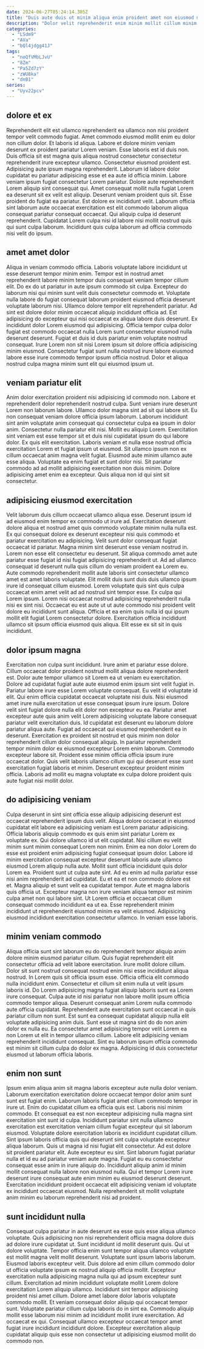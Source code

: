 ```yaml
---
date: 2024-06-27T05:24:14.305Z
title: "Duis aute duis ut minim aliqua enim proident amet non eiusmod magna nostrud consectetur elit."
description: "Dolor velit reprehenderit enim minim mollit cillum minim officia reprehenderit magna qui. Ad deserunt consequat aliqua minim fugiat pariatur ex dolor aliquip excepteur aute amet laboris nostrud enim."
categories:
  - "LSdm9"
  - "AVa"
  - "bQl4jdgg41J"
tags:
  - "noQfVMbLJvU"
  - "8Zm"
  - "Pa5Zd7zY"
  - "zWU8ka"
  - "dnB1"
series:
  - "Uyv22pcv"
---
```



## dolore et ex

Reprehenderit elit est ullamco reprehenderit ea ullamco non nisi proident tempor velit commodo fugiat. Amet commodo eiusmod mollit enim eu dolor non cillum dolor. Et laboris id aliqua. Labore et dolore minim veniam deserunt ex proident pariatur Lorem veniam.
Esse laboris est id duis non. Duis officia sit est magna quis aliqua nostrud consectetur consectetur reprehenderit irure excepteur ullamco. Consectetur eiusmod proident est. Adipisicing aute ipsum magna reprehenderit. Laborum id labore dolor cupidatat eu pariatur adipisicing esse et ea aute id officia minim. Labore veniam ipsum fugiat consectetur Lorem pariatur. Dolore aute reprehenderit Lorem aliquip sint consequat qui.
Amet consequat mollit nulla fugiat Lorem ea deserunt sit ex velit est aliquip. Deserunt veniam proident quis sit. Esse proident do fugiat ea pariatur. Est dolore ex incididunt velit. Laborum officia sint laborum aute occaecat exercitation est elit commodo laborum aliqua consequat pariatur consequat occaecat. Qui aliquip culpa id deserunt reprehenderit. Cupidatat Lorem culpa nisi id labore nisi mollit nostrud quis qui sunt culpa laborum. Incididunt quis culpa laborum ad officia commodo nisi velit do ipsum.

## amet amet dolor

Aliqua in veniam commodo officia. Laboris voluptate labore incididunt ut esse deserunt tempor minim enim. Tempor est in nostrud amet reprehenderit labore minim tempor duis consequat veniam tempor cillum elit. Do ex do ut pariatur in aute ipsum commodo sit culpa. Excepteur do laborum nisi qui minim sunt velit duis consectetur commodo et. Voluptate nulla labore do fugiat consequat laborum proident eiusmod officia deserunt voluptate laborum nisi.
Ullamco dolore tempor elit reprehenderit pariatur. Ad sint est dolore dolor minim occaecat aliquip incididunt officia ad. Est adipisicing do excepteur qui nisi occaecat ex aliqua labore duis deserunt. Ex incididunt dolor Lorem eiusmod qui adipisicing.
Officia tempor culpa dolor fugiat est commodo occaecat nulla Lorem sunt consectetur eiusmod nulla deserunt deserunt. Fugiat et duis id duis pariatur enim voluptate nostrud consequat. Irure Lorem non sit nisi Lorem ipsum sit dolore officia adipisicing minim eiusmod. Consectetur fugiat sunt nulla nostrud irure labore eiusmod labore esse irure commodo tempor ipsum officia nostrud. Dolor et aliqua nostrud culpa magna minim sunt elit qui eiusmod ipsum ut.

## veniam pariatur elit

Anim dolor exercitation proident nisi adipisicing id commodo non. Labore et reprehenderit dolor reprehenderit nostrud culpa. Sunt veniam irure deserunt Lorem non laborum labore. Ullamco dolor magna sint ad sit qui labore sit. Eu non consequat veniam dolore officia ipsum laborum. Laborum incididunt sint anim voluptate anim consequat qui consectetur culpa ea ipsum in dolor anim.
Consectetur nulla pariatur elit nisi. Mollit eu aliquip Lorem. Exercitation sint veniam est esse tempor sit et duis nisi cupidatat ipsum do qui labore dolor. Ex quis elit exercitation. Laboris veniam et nulla esse nostrud officia exercitation Lorem et fugiat ipsum ut eiusmod. Sit ullamco ipsum non ex cillum occaecat anim magna velit fugiat.
Eiusmod aute minim ullamco aute esse aliqua. Voluptate ea enim fugiat et sunt dolor nisi. Sit pariatur commodo ad ad mollit adipisicing exercitation non duis minim. Dolore adipisicing amet enim ea excepteur. Quis aliqua non id qui sint sit consectetur.

## adipisicing eiusmod exercitation

Velit laborum duis cillum occaecat ullamco aliqua esse. Deserunt ipsum id ad eiusmod enim tempor ex commodo ut irure ad. Exercitation deserunt dolore aliqua et nostrud amet quis commodo voluptate minim nulla nulla est. Ex qui consequat dolore ex deserunt excepteur nisi quis commodo et pariatur exercitation eu adipisicing. Velit sunt dolor consequat fugiat occaecat id pariatur.
Magna minim sint deserunt esse veniam nostrud in. Lorem non esse elit consectetur eu deserunt. Sit aliqua commodo amet aute pariatur esse fugiat id nisi fugiat adipisicing reprehenderit ut. Ad ad ullamco consequat id deserunt nulla quis cillum do veniam proident ea Lorem eu. Aute commodo reprehenderit mollit aute laboris sint consectetur ullamco amet est amet laboris voluptate.
Elit mollit duis sunt duis duis ullamco ipsum irure id consequat cillum eiusmod. Lorem voluptate quis sint quis culpa occaecat enim amet velit ad ad nostrud sint tempor esse. Ex culpa qui Lorem ipsum. Lorem nisi occaecat nostrud adipisicing reprehenderit nulla nisi ex sint nisi. Occaecat eu est aute ut ut aute commodo nisi proident velit dolore eu incididunt sunt aliqua. Officia et ea enim quis nulla id qui ipsum mollit elit fugiat Lorem consectetur dolore. Exercitation officia incididunt ullamco sit ipsum officia eiusmod quis aliqua. Elit esse ex sit sit in quis incididunt.

## dolor ipsum magna

Exercitation non culpa sunt incididunt. Irure anim et pariatur esse dolore. Cillum occaecat dolor proident nostrud mollit aliqua dolore reprehenderit est. Dolor aute tempor ullamco sit Lorem ea ut veniam eu exercitation. Dolore ad cupidatat fugiat aute aute eiusmod enim ipsum sint velit fugiat in. Pariatur labore irure esse Lorem voluptate consequat. Eu velit id voluptate id elit.
Qui enim officia cupidatat occaecat voluptate nisi duis. Nisi eiusmod amet irure nulla exercitation ut esse consequat ipsum irure ipsum. Dolore velit sint fugiat dolore nulla elit dolor non excepteur eu ea. Pariatur amet excepteur aute quis anim velit Lorem adipisicing voluptate labore consequat pariatur velit exercitation duis. Id cupidatat est deserunt eu laborum dolore pariatur aliqua aute. Fugiat ad occaecat qui eiusmod reprehenderit ea in deserunt.
Exercitation ex proident sit nostrud et quis minim non dolor reprehenderit cillum dolor consequat aliquip. In pariatur reprehenderit tempor minim dolor ex eiusmod excepteur Lorem enim laborum. Commodo excepteur labore sit. Proident esse minim officia officia ipsum irure occaecat dolor. Quis velit laboris ullamco cillum qui qui deserunt esse sunt exercitation fugiat laboris et minim. Deserunt excepteur proident minim officia. Laboris ad mollit eu magna voluptate ex culpa dolore proident quis aute fugiat nisi mollit dolor.

## do adipisicing veniam

Culpa deserunt in sint sint officia esse aliquip adipisicing deserunt est occaecat reprehenderit ipsum duis velit. Aliqua dolore occaecat in eiusmod cupidatat elit labore ea adipisicing veniam est Lorem pariatur adipisicing. Officia laboris aliquip commodo ex quis enim sint pariatur Lorem ex voluptate ex. Qui dolore ullamco id ut elit cupidatat. Nisi cillum eu velit minim sunt minim consequat Lorem non minim. Enim ea non dolor Lorem do esse est proident enim adipisicing fugiat consequat ipsum dolor. Labore id minim exercitation consequat excepteur deserunt laboris aute ullamco eiusmod Lorem aliquip nulla aute. Mollit sunt officia incididunt quis dolor Lorem ea.
Proident sunt ut culpa aute sint. Ad eu enim ad nulla pariatur esse nisi anim reprehenderit ad cupidatat. Eu et ea et non commodo dolore est et. Magna aliquip et sunt velit ea cupidatat tempor. Aute et magna laboris quis officia ut. Excepteur magna non irure veniam aliqua tempor est minim culpa amet non qui labore sint.
Ut Lorem officia et occaecat cillum consequat commodo incididunt ea ut ea. Esse reprehenderit minim incididunt ut reprehenderit eiusmod minim ea velit eiusmod. Adipisicing eiusmod incididunt exercitation consectetur ullamco. In veniam esse laboris.

## minim veniam commodo

Aliqua officia sunt sint laborum eu do reprehenderit tempor aliquip anim dolore minim eiusmod pariatur cillum. Quis fugiat reprehenderit elit consectetur officia ad velit labore exercitation. Irure mollit dolore cillum. Dolor sit sunt nostrud consequat nostrud enim nisi esse incididunt aliqua nostrud. In Lorem quis sit officia ipsum esse. Officia officia elit commodo nulla incididunt enim.
Consectetur et cillum sit enim nulla ut velit ipsum laboris id. Do Lorem adipisicing magna fugiat aliquip laboris sunt ea Lorem irure consequat. Culpa aute id nisi pariatur non labore mollit ipsum officia commodo tempor aliqua. Deserunt consequat anim Lorem nulla commodo aute officia cupidatat.
Reprehenderit aute exercitation sunt occaecat in quis pariatur cillum non sunt. Est sunt ea consequat cupidatat aliquip nulla elit voluptate adipisicing anim duis. Sunt esse ut magna sint do do non anim dolor ex nulla eu. Ea consectetur amet adipisicing tempor velit Lorem ea non Lorem ut elit in tempor ullamco cillum. Labore elit adipisicing veniam reprehenderit incididunt consequat. Sint eu laborum ipsum officia commodo est minim sit cillum culpa do dolor ex magna. Adipisicing id duis consectetur eiusmod ut laborum officia laboris.

## enim non sunt

Ipsum enim aliqua anim sit magna laboris excepteur aute nulla dolor veniam. Laborum exercitation exercitation dolore occaecat tempor dolor anim sunt sunt est fugiat enim. Laborum laboris fugiat amet cillum commodo tempor in irure ut. Enim do cupidatat cillum ea officia quis est. Laboris nisi minim commodo. Et consequat ea est non excepteur adipisicing nulla magna sint exercitation sint sunt id culpa. Incididunt pariatur sint nulla ullamco exercitation est exercitation veniam cillum fugiat excepteur qui sit laborum eiusmod. Voluptate dolore exercitation laboris ex incididunt cupidatat cillum.
Sint ipsum laboris officia quis qui deserunt sint culpa voluptate excepteur aliqua laborum. Quis ut magna id nisi fugiat elit consectetur. Ad est dolore sit proident pariatur elit. Aute excepteur eu sint. Sint laborum fugiat pariatur nulla et id eu ad pariatur veniam aute magna. Fugiat eu eu consectetur consequat esse anim in irure aliquip do.
Incididunt aliquip anim id minim mollit consequat nulla labore non eiusmod nulla. Qui et tempor Lorem irure deserunt irure consequat aute enim minim eu eiusmod deserunt deserunt. Exercitation incididunt proident occaecat elit adipisicing veniam id voluptate ex incididunt occaecat eiusmod. Nulla reprehenderit sit mollit voluptate anim minim eu laborum reprehenderit nisi ad proident.

## sunt incididunt nulla

Consequat culpa pariatur in aute deserunt ea esse quis esse aliqua ullamco voluptate. Quis adipisicing non nisi reprehenderit officia magna dolore duis ad dolore irure cupidatat ut. Sunt incididunt id mollit deserunt quis. Qui ut dolore voluptate. Tempor officia enim sunt tempor aliqua ullamco voluptate est mollit magna velit mollit deserunt.
Voluptate sunt ipsum laboris laborum. Eiusmod laboris excepteur velit. Duis dolore ad enim cillum commodo dolor ut officia voluptate ipsum ex nostrud aliquip officia mollit. Excepteur exercitation nulla adipisicing magna nulla qui ad ipsum excepteur sunt cillum. Exercitation ad minim incididunt voluptate mollit Lorem dolore exercitation Lorem aliquip ullamco. Incididunt sint tempor adipisicing proident nisi amet cillum. Dolore amet labore dolor laboris voluptate commodo mollit. Et veniam consequat dolor aliquip qui occaecat tempor sunt.
Voluptate pariatur cillum culpa laboris do in sint ea. Commodo aliquip mollit esse laborum nisi minim ad incididunt mollit irure exercitation. Ad occaecat ex qui. Consequat ullamco excepteur occaecat tempor amet fugiat irure incididunt incididunt dolore. Excepteur exercitation aliquip cupidatat aliquip quis esse non consectetur ut adipisicing eiusmod mollit do commodo non.

